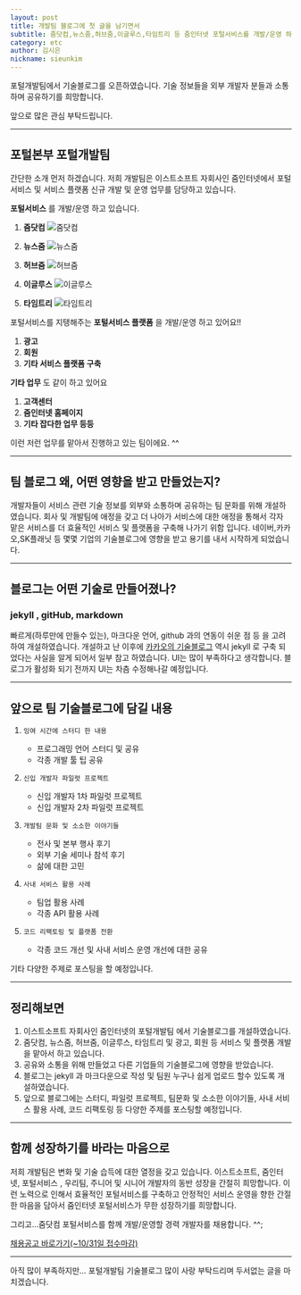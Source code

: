 ```yaml
---
layout: post
title: 개발팀 블로그에 첫 글을 남기면서
subtitle: 줌닷컴,뉴스줌,허브줌,이글루스,타임트리 등 줌인터넷 포털서비스를 개발/운영 하고 있는 개발팀에서 기술 블로그를 오픈하였습니다. 
category: etc
author: 김시은
nickname: sieunkim
---
```


포털개발팀에서 기술블로그를 오픈하였습니다. 기술 정보들을 외부 개발자 분들과 소통하며 공유하기를 희망합니다. 

앞으로 많은 관심 부탁드립니다. 

---

## 포털본부 포털개발팀

간단한 소개 먼저 하겠습니다. 저희 개발팀은 이스트소프트 자회사인 줌인터넷에서 포털서비스 및 서비스 플랫폼 신규 개발 및 운영 업무를 담당하고 있습니다.

**포털서비스** 를 개발/운영 하고 있습니다.

1. **줌닷컴**
![줌닷컴](/images/2016/2016_10_12_first/zumcom.png) 

2. **뉴스줌**
![뉴스줌](/images/2016/2016_10_12_first/news.png) 

3. **허브줌**
![허브줌](/images/2016/2016_10_12_first/hub.png) 

4. **이글루스**
![이글루스](/images/2016/2016_10_12_first/egloos.png) 

5. **타임트리**
![타임트리](/images/2016/2016_10_12_first/timetree.png) 

포털서비스를 지탱해주는 **포털서비스 플랫폼** 을 개발/운영 하고 있어요!!

1. **광고**
2. **회원**
3. **기타 서비스 플랫폼 구축**

**기타 업무** 도 같이 하고 있어요

1. **고객센터**
2. **줌인터넷 홈페이지**
3. **기타 잡다한 업무 등등**

이런 저런 업무를 맡아서 진행하고 있는 팀이에요. ^^

---

## 팀 블로그 왜, 어떤 영향을 받고 만들었는지?

개발자들이 서비스 관련 기술 정보를 외부와 소통하며 공유하는 팀 문화를 위해 개설하였습니다. 회사 및 개발팀에 애정을 갖고 더 나아가 서비스에 대한 애정을 통해서 각자 맡은 서비스를 더 효율적인 서비스 및 플랫폼을 구축해 나가기 위함 입니다. 네이버,카카오,SK플래닛 등 몇몇 기업의 기술블로그에 영향을 받고 용기를 내서 시작하게 되었습니다.


---

## 블로그는 어떤 기술로 만들어졌나?

### jekyll , gitHub, markdown

빠르게(하루만에 만들수 있는), 마크다운 언어, github 과의 연동이 쉬운 점 등 을 고려하여 개설하였습니다. 개설하고 난 이후에 [카카오의 기술블로그](http://tech.kakao.com/2016/07/07/tech-blog-story/) 역시 jekyll 로 구축 되었다는 사실을 알게 되어서 일부 참고 하였습니다. UI는 많이 부족하다고 생각합니다. 블로그가 활성화 되기 전까지 UI는 차츰 수정해나갈 예정입니다.

---

## 앞으로 팀 기술블로그에 담길 내용

1. `잉여 시간에 스터디 한 내용`

    - 프로그래밍 언어 스터디 및 공유
    - 각종 개발 툴 팁 공유

2. `신입 개발자 파일럿 프로젝트`

    - 신입 개발자 1차 파일럿 프로젝트
    - 신입 개발자 2차 파일럿 프로젝트

3. `개발팀 문화 및 소소한 이야기들`

    - 전사 및 본부 행사 후기
    - 외부 기술 세미나 참석 후기
    - 삶에 대한 고민

4. `사내 서비스 활용 사례`
    - 팀업 활용 사례
	- 각종 API 활용 사례

5. `코드 리팩토링 및 플랫폼 전환`

    - 각종 코드 개선 및 사내 서비스 운영 개선에 대한 공유


기타 다양한 주제로 포스팅을 할 예정입니다.

---

## 정리해보면

1. 이스트소프트 자회사인 줌인터넷의 포털개발팀 에서 기술블로그를 개설하였습니다.
2. 줌닷컴, 뉴스줌, 허브줌, 이글루스, 타임트리 및 광고, 회원 등 서비스 및 플랫폼 개발을 맡아서 하고 있습니다.
3. 공유와 소통을 위해 만들었고 다른 기업들의 기술블로그에 영향을 받았습니다.
4. 블로그는 jekyll 과 마크다운으로 작성 및 팀원 누구나 쉽게 업로드 할수 있도록 개설하였습니다.
5. 앞으로 블로그에는 스터디, 파일럿 프로젝트, 팀문화 및 소소한 이야기들, 사내 서비스 활용 사례, 코드 리팩토링 등 다양한 주제를 포스팅할 예정입니다.

---

## 함께 성장하기를 바라는 마음으로

저희 개발팀은 변화 및 기술 습득에 대한 열정을 갖고 있습니다. 이스트소프트, 줌인터넷, 포털서비스 , 우리팀, 주니어 및 시니어 개발자의 동반 성장을 간절히 희망합니다. 이런 노력으로 인해서 효율적인 포털서비스를 구축하고 안정적인 서비스 운영을 향한 간절한 마음을 담아서 줌인터넷 포털서비스가 무한 성장하기를 희망합니다.

그리고...줌닷컴 포털서비스를 함께 개발/운영할 경력 개발자를 채용합니다. ^^;

[채용공고 바로가기(~10/31일 접수마감)](http://www.estsoft.co.kr/Default.aspx?wbs=5.0.3.5&rcrtid=R201610200001)

---

아직 많이 부족하지만... 포털개발팀 기술블로그 많이 사랑 부탁드리며 두서없는 글을 마치겠습니다.
